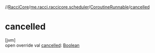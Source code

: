 //[RacciCore](../../../index.md)/[me.racci.raccicore.scheduler](../index.md)/[CoroutineRunnable](index.md)/[cancelled](cancelled.md)

# cancelled

[jvm]\
open override val [cancelled](cancelled.md): [Boolean](https://kotlinlang.org/api/latest/jvm/stdlib/kotlin/-boolean/index.html)
